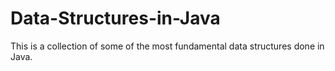 # Data-Structures-in-Java
This is a collection of some of the most fundamental data structures done in Java.
